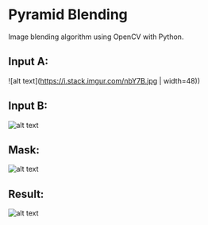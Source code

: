 # Pyramid Blending

Image blending algorithm using OpenCV with Python.

## Input A:
![alt text](https://i.stack.imgur.com/nbY7B.jpg | width=48))

## Input B:
![alt text](https://i.stack.imgur.com/i2rj7.jpg)

## Mask:
![alt text](https://i.stack.imgur.com/v6QGM.jpg)

## Result:
![alt text](https://i.imgur.com/1DzqgXv.jpg)
